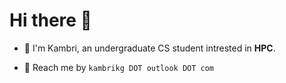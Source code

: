 # Hi there 👋

+ 🌱 I'm Kambri, an undergraduate CS student intrested in **HPC**.
  
+ 💬 Reach me by `kambrikg DOT outlook DOT com`
  

